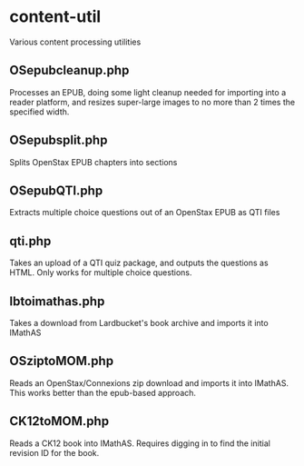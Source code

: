 content-util
============

Various content processing utilities

OSepubcleanup.php
-----------------
Processes an EPUB, doing some light cleanup needed for importing into a
reader platform, and resizes super-large images to no more than 2 times the
specified width.

OSepubsplit.php
---------------
Splits OpenStax EPUB chapters into sections

OSepubQTI.php
-------------
Extracts multiple choice questions out of an OpenStax EPUB as QTI files

qti.php
-------
Takes an upload of a QTI quiz package, and outputs the questions as HTML.
Only works for multiple choice questions.

lbtoimathas.php
---------------
Takes a download from Lardbucket's book archive and imports it into IMathAS

OSziptoMOM.php
---------------
Reads an OpenStax/Connexions zip download and imports it into IMathAS.
This works better than the epub-based approach.

CK12toMOM.php
---------------
Reads a CK12 book into IMathAS.  Requires digging in to find the initial
revision ID for the book.

